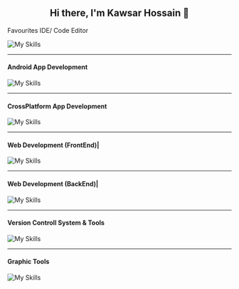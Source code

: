 <h2 align="center">Hi there, I'm Kawsar Hossain 👋</h2>
<span align="center>
![Typing SVG](https://readme-typing-svg.herokuapp.com?font=Montserrat-Bold&duration=5800&pause=1000&width=435&lines=App+Developer+%7C+Learner+%7C+Mentor)
</span>


#### Favourites IDE/ Code Editor
![My Skills](https://skillicons.dev/icons?i=androidstudio,vscode,idea,&theme=light)

------------
#### Android App Development
![My Skills](https://skillicons.dev/icons?i=kotlin,java,reactivex&theme=light)

------------
#### CrossPlatform App Development
![My Skills](https://skillicons.dev/icons?i=dart,flutter&theme=light)

------------
#### Web Development (FrontEnd)|
![My Skills](https://skillicons.dev/icons?i=html,css,sass,js,ts,react,redux,nextjs,bootstrap,tailwind,materialui&theme=light)

------------
#### Web Development (BackEnd)|
![My Skills](https://skillicons.dev/icons?i=nodejs,express,nestjs,php,laravel,sqlite,mysql,mongodb&theme=light)

------------
#### Version Controll System & Tools
![My Skills](https://skillicons.dev/icons?i=git,github,gitlab&theme=light)

------------
#### Graphic Tools
![My Skills](https://skillicons.dev/icons?i=ae,xd,figma,ai,photoshop,blender&theme=light)

